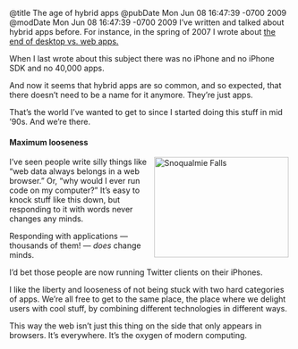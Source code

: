 @title The age of hybrid apps
@pubDate Mon Jun 08 16:47:39 -0700 2009
@modDate Mon Jun 08 16:47:39 -0700 2009
I’ve written and talked about hybrid apps before. For instance, in the spring of 2007 I wrote about <a href="http://inessential.com/2007/04/26/the_end_of_desktop_vs_web_apps">the end of desktop vs. web apps.</a>

When I last wrote about this subject there was no iPhone and no iPhone SDK and no 40,000 apps.

And now it seems that hybrid apps are so common, and so expected, that there doesn’t need to be a name for it anymore. They’re just apps.

That’s the world I’ve wanted to get to since I started doing this stuff in mid ’90s. And we’re there.

#### Maximum looseness

<a href="http://www.flickr.com/photos/78891836@N00/98965623" title="View 'Snoqualmie Falls' on Flickr.com"><img src="http://farm1.static.flickr.com/40/98965623_9890274f96_m.jpg" alt="Snoqualmie Falls" border="0" width="240" height="180" hspace="5" align="right" /></a>I’ve seen people write silly things like “web data always belongs in a web browser.” Or, “why would I ever run code on my computer?” It’s easy to knock stuff like this down, but responding to it with words never changes any minds.

Responding with applications — thousands of them! — <em>does</em> change minds.

I’d bet those people are now running Twitter clients on their iPhones.

I like the liberty and looseness of not being stuck with two hard categories of apps. We’re all free to get to the same place, the place where we delight users with cool stuff, by combining different technologies in different ways.

This way the web isn’t just this thing on the side that only appears in browsers. It’s everywhere. It’s the oxygen of modern computing.
